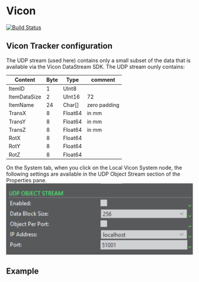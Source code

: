 # Vicon

[![Build Status](https://github.com/Finn-Sueberkrueb/Vicon.jl/actions/workflows/CI.yml/badge.svg?branch=main)](https://github.com/Finn-Sueberkrueb/Vicon.jl/actions/workflows/CI.yml?query=branch%3Amain)


## Vicon Tracker configuration
The UDP stream (used here) contains only a small subset of the data that is available via the Vicon DataStream SDK. The UDP stream ounly contains:

| Content         | Byte | Type | comment|
|--------------|------------|----|----|
| ItemID | 1 | UInt8| |
| ItemDataSize | 2 | UInt16 | 72 |
| ItemName | 24 | Char[] | zero padding |
| TransX | 8 | Float64 | in mm |
| TransY | 8 | Float64 | in mm |
| TransZ | 8 | Float64 | in mm |
| RotX | 8 | Float64 | |
| RotY | 8 | Float64 | |
| RotZ | 8 | Float64 | |





On the System tab, when you click on the Local Vicon System node, the following settings are available in the UDP Object Stream section of the Properties pane.
![UDP_window](docs/src/assets/UDP_window.png "UDP_window")


## Example
